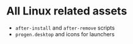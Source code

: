 # All Linux related assets

- `after-install` and `after-remove` scripts
- `progen.desktop` and icons for launchers

